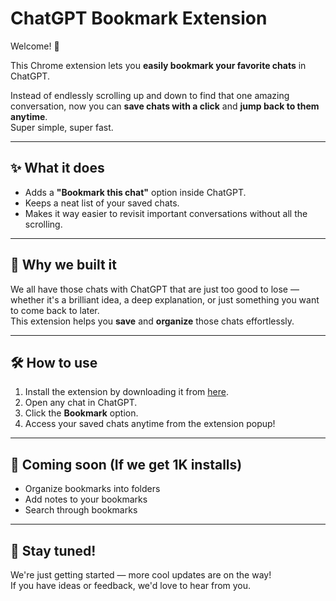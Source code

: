 # ChatGPT Bookmark Extension

Welcome! 👋

This Chrome extension lets you **easily bookmark your favorite chats** in ChatGPT.

Instead of endlessly scrolling up and down to find that one amazing conversation, now you can **save chats with a click** and **jump back to them anytime**.  
Super simple, super fast.

---

## ✨ What it does
- Adds a **"Bookmark this chat"** option inside ChatGPT.
- Keeps a neat list of your saved chats.
- Makes it way easier to revisit important conversations without all the scrolling.

---

## 🚀 Why we built it
We all have those chats with ChatGPT that are just too good to lose — whether it's a brilliant idea, a deep explanation, or just something you want to come back to later.  
This extension helps you **save** and **organize** those chats effortlessly.

---

## 🛠️ How to use
1. Install the extension by downloading it from [here](https://mrinvicto.github.io/chat-gpt-bookmark/chatgptbookmark.zip).
2. Open any chat in ChatGPT.
3. Click the **Bookmark** option.
4. Access your saved chats anytime from the extension popup!

---

## 🧠 Coming soon (If we get 1K installs)
- Organize bookmarks into folders
- Add notes to your bookmarks
- Search through bookmarks

---

## 🙌 Stay tuned!
We're just getting started — more cool updates are on the way!  
If you have ideas or feedback, we'd love to hear from you.

